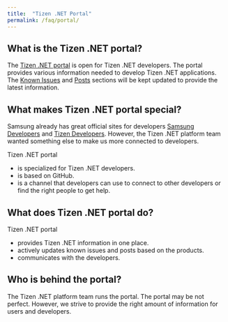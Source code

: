 ```yaml
---
title:  "Tizen .NET Portal"
permalink: /faq/portal/
---
```


## What is the Tizen .NET portal?
The [Tizen .NET portal]({{site.url}}{{site.baseurl}}) is open for Tizen .NET developers. The portal provides various information needed to develop Tizen .NET applications. The [Known Issues]({{site.url}}{{site.baseurl}}/issues/) and [Posts]({{site.url}}{{site.baseurl}}/categories/) sections will be kept updated to provide the latest information.

## What makes Tizen .NET portal special?
Samsung already has great official sites for developers [Samsung Developers](https://developer.samsung.com/) and [Tizen Developers](https://developer.tizen.org/). However, the Tizen .NET platform team wanted something else to make us more connected to developers.<br/>

Tizen .NET portal
- is specialized for Tizen .NET developers.
- is based on GitHub.
- is a channel that developers can use to connect to other developers or find the right people to get help.

## What does Tizen .NET portal do?
Tizen .NET portal
- provides Tizen .NET information in one place.
- actively updates known issues and posts based on the products.
- communicates with the developers.

## Who is behind the portal?
The Tizen .NET platform team runs the portal. The portal may be not perfect. However, we strive to provide the right amount of information for users and developers.

